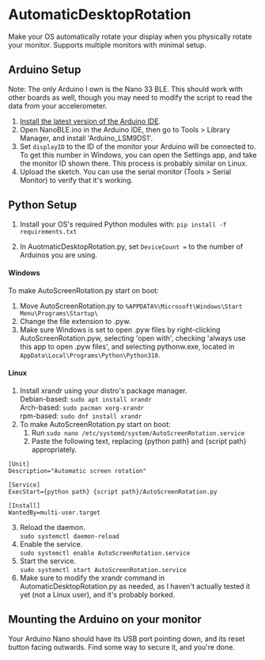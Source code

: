 # AutomaticDesktopRotation
Make your OS automatically rotate your display when you physically rotate your monitor. Supports multiple monitors with minimal setup.
## Arduino Setup
Note: The only Arduino I own is the Nano 33 BLE. This should work with other boards as well, though you may need to modify the script to read the data from your accelerometer. 

1. [Install the latest version of the Arduino IDE](https://www.arduino.cc/en/software).
2. Open NanoBLE.ino in the Arduino IDE, then go to Tools > Library Manager, and install 'Arduino_LSM9DS1'.
3. Set ```displayID``` to the ID of the monitor your Arduino will be connected to. To get this number in Windows, you can open the Settings app, and take the monitor ID shown there. This process is probably similar on Linux.
4. Upload the sketch. You can use the serial monitor (Tools > Serial Monitor) to verify that it's working.

## Python Setup

1. Install your OS's required Python modules with: ```pip install -f requirements.txt```<br>

2. In AuotmaticDesktopRotation.py, set ```DeviceCount =``` to the number of Arduinos you are using.
#### Windows
To make AutoScreenRotation.py start on boot: 
1. Move AutoScreenRotation.py to ```%APPDATA%\Microsoft\Windows\Start Menu\Programs\Startup\```
2. Change the file extension to .pyw. 
3. Make sure Windows is set to open .pyw files by right-clicking AutoScreenRotation.pyw, selecting 'open with', checking 'always use this app to open .pyw files', and selecting pythonw.exe, located in ```AppData\Local\Programs\Python\Python310```. 
    

#### Linux
1. Install xrandr using your distro's package manager.<br>
Debian-based: ```sudo apt install xrandr```<br>
Arch-based: ```sudo pacman xorg-xrandr```<br>
rpm-based: ```sudo dnf install xrandr```
2. To make AutoScreenRotation.py start on boot:<br>
    1. Run ```sudo nano /etc/systemd/system/AutoScreenRotation.service```
    2. Paste the following text, replacing {python path} and {script path} appropriately.
```
[Unit]
Description="Automatic screen rotation"

[Service]
ExecStart={python path} {script path}/AutoScreenRotation.py

[Install]
WantedBy=multi-user.target
```
3. Reload the daemon.<br>
```sudo systemctl daemon-reload```<br>
4. Enable the service.<br>
```sudo systemctl enable AutoScreenRotation.service```<br>
5. Start the service.<br>
```sudo systemctl start AutoScreenRotation.service```<br>
4. Make sure to modify the xrandr command in AutomaticDesktopRotation.py as needed, as I haven't actually tested it yet (not a Linux user), and it's probably borked.

## Mounting the Arduino on your monitor

Your Arduino Nano should have its USB port pointing down, and its reset button facing outwards. Find some way to secure it, and you're done. 
